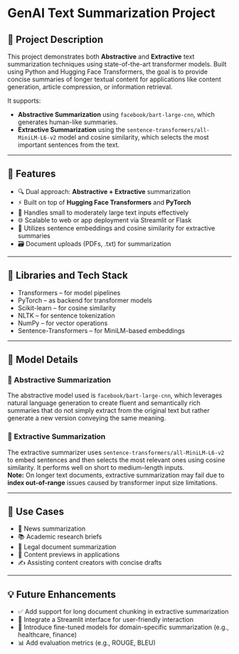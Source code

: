 # GenAI Text Summarization Project

## 📝 Project Description

This project demonstrates both **Abstractive** and **Extractive** text summarization techniques using state-of-the-art transformer models. Built using Python and Hugging Face Transformers, the goal is to provide concise summaries of longer textual content for applications like content generation, article compression, or information retrieval.

It supports:  
- **Abstractive Summarization** using `facebook/bart-large-cnn`, which generates human-like summaries.  
- **Extractive Summarization** using the `sentence-transformers/all-MiniLM-L6-v2` model and cosine similarity, which selects the most important sentences from the text.

---

## 🧠 Features

- 🔍 Dual approach: **Abstractive + Extractive** summarization  
- ⚡ Built on top of **Hugging Face Transformers** and **PyTorch**  
- 🧪 Handles small to moderately large text inputs effectively  
- 🌐 Scalable to web or app deployment via Streamlit or Flask  
- 🧠 Utilizes sentence embeddings and cosine similarity for extractive summaries
- 🗃️ Document uploads (PDFs, .txt) for summarization

---

## 🧰 Libraries and Tech Stack

- Transformers – for model pipelines  
- PyTorch – as backend for transformer models  
- Scikit-learn – for cosine similarity  
- NLTK – for sentence tokenization  
- NumPy – for vector operations  
- Sentence-Transformers – for MiniLM-based embeddings  

---

## 🧪 Model Details

### 🔹 Abstractive Summarization

The abstractive model used is `facebook/bart-large-cnn`, which leverages natural language generation to create fluent and semantically rich summaries that do not simply extract from the original text but rather generate a new version conveying the same meaning.

### 🔸 Extractive Summarization

The extractive summarizer uses `sentence-transformers/all-MiniLM-L6-v2` to embed sentences and then selects the most relevant ones using cosine similarity. It performs well on short to medium-length inputs.  
**Note:** On longer text documents, extractive summarization may fail due to **index out-of-range** issues caused by transformer input size limitations.

---

## 📌 Use Cases

- 📰 News summarization  
- 📚 Academic research briefs  
- 📄 Legal document summarization  
- 📱 Content previews in applications  
- ✍️ Assisting content creators with concise drafts  

---

## 💡 Future Enhancements

- ✅ Add support for long document chunking in extractive summarization  
- 🚀 Integrate a Streamlit interface for user-friendly interaction  
- 🧠 Introduce fine-tuned models for domain-specific summarization (e.g., healthcare, finance)  
- 📊 Add evaluation metrics (e.g., ROUGE, BLEU)    

